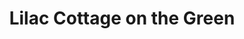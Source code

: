 ---
title: "Lilac Cottage on the Green"
url: /wiscasset/lilac-cottage-on-the-green/
shop: antiques
---